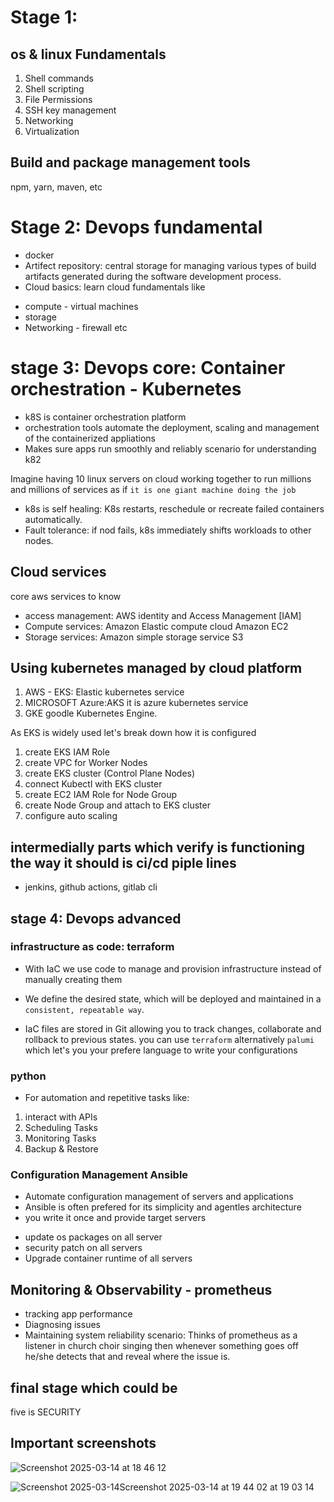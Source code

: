# Stage 1:
## os & linux Fundamentals

1. Shell commands
2. Shell scripting
3. File Permissions
4. SSH key management
5. Networking
6. Virtualization

## Build and package management tools
npm, yarn, maven, etc

# Stage 2: Devops fundamental
 - docker
 - Artifect repository: central storage for managing various types of build artifacts generated during the software development process.
 - Cloud basics: learn cloud fundamentals like 
  * compute - virtual machines
  *  storage
  * Networking - firewall etc

# stage 3: Devops core: Container orchestration - Kubernetes
- k8S is container orchestration platform
- orchestration tools automate the deployment, scaling and management of the containerized appliations
- Makes sure apps run smoothly and reliably
scenario for understanding k82

Imagine having 10 linux servers on cloud working together to run millions and millions of services as if  `it is one giant machine doing the job `
 - k8s is self healing: K8s restarts, reschedule or recreate failed containers automatically.
 - Fault tolerance: if nod fails, k8s immediately shifts workloads to other nodes.

 ## Cloud services
 core aws services to know
 - access management: AWS identity and Access Management [IAM]
 - Compute services: Amazon Elastic compute cloud Amazon EC2
 - Storage services: Amazon simple storage  service S3
## Using kubernetes managed by cloud platform
1. AWS - EKS: Elastic kubernetes service
2. MICROSOFT Azure:AKS it is azure kubernetes service
3. GKE goodle Kubernetes Engine.

As EKS is widely used let's break down how it is configured
1. create EKS IAM Role
2. create VPC for Worker Nodes
3. create EKS cluster (Control Plane Nodes)
4. connect Kubectl with EKS cluster
5. create EC2 IAM Role for Node Group
6. create Node Group and attach to EKS cluster
7. configure auto scaling

## intermedially parts which verify is functioning the way it should is ci/cd piple lines 
-  jenkins, github actions, gitlab cli
## stage 4: Devops advanced
 ### infrastructure as code: terraform
  - With IaC we use code to manage and provision infrastructure instead of manually creating them
  - We define the desired state, which will be deployed and maintained in a `consistent, repeatable way`.

  - IaC  files are stored in Git allowing you to track changes, collaborate and rollback to previous states.
  you can use `terraform` alternatively `palumi` which  let's you your prefere language to write your configurations
### python 
- For automation and repetitive tasks like:
 1. interact with APIs
 2. Scheduling Tasks
 3. Monitoring Tasks
 4. Backup & Restore

### Configuration Management Ansible
- Automate configuration management of servers and applications
- Ansible is often prefered for its simplicity and agentles architecture
- you write it once and provide target servers
* update os packages on all server
* security patch on all servers
* Upgrade container runtime of all servers

## Monitoring & Observability - prometheus
- tracking app performance
- Diagnosing issues
- Maintaining system reliability
scenario: 
Thinks of prometheus as a listener in church choir singing then whenever something goes off he/she detects that and reveal where the issue is.

## final stage which could be
 five is SECURITY

## Important screenshots
![Screenshot 2025-03-14 at 18 46 12](https://github.com/user-attachments/assets/1bc99348-f9fb-47ca-9db4-454ea4608099)

![Screenshot 2025-03-14![Screenshot 2025-03-14 at 19 44 02](https://github.com/user-attachments/assets/6319efa8-82cf-4596-a974-81dff3f33234)
 at 19 03 14](https://github.com/user-attachments/assets/5bc8d1a7-1f10-47e8-af13-32cda22d6543)



